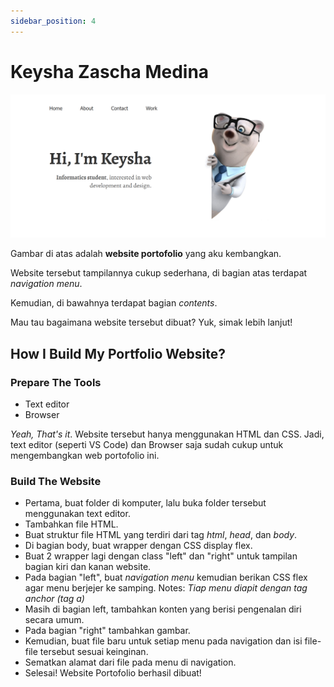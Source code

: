```yaml
---
sidebar_position: 4
---
```


# Keysha Zascha Medina

![Web Keysha](./img/keysha/web_keysha.png)

Gambar di atas adalah **website portofolio** yang aku kembangkan.

Website tersebut tampilannya cukup sederhana, di bagian atas terdapat _navigation menu_. 

Kemudian, di bawahnya terdapat bagian _contents_.

Mau tau bagaimana website tersebut dibuat? Yuk, simak lebih lanjut!

## How I Build My Portfolio Website?

### Prepare The Tools

- Text editor
- Browser

_Yeah, That's it_. Website tersebut hanya menggunakan HTML dan CSS. Jadi, text editor (seperti VS Code) dan Browser saja sudah cukup untuk mengembangkan web portofolio ini.

### Build The Website

- Pertama, buat folder di komputer, lalu buka folder tersebut menggunakan text editor.
- Tambahkan file HTML.
- Buat struktur file HTML yang terdiri dari tag _html_, _head_, dan _body_.
- Di bagian body, buat wrapper dengan CSS display flex.
- Buat 2 wrapper lagi dengan class "left" dan "right" untuk tampilan bagian kiri dan kanan website.
- Pada bagian "left", buat _navigation menu_ kemudian berikan CSS flex agar menu berjejer ke samping. Notes: _Tiap menu diapit dengan tag anchor (tag a)_
- Masih di bagian left, tambahkan konten yang berisi pengenalan diri secara umum.
- Pada bagian "right" tambahkan gambar.
- Kemudian, buat file baru untuk setiap menu pada navigation dan isi file-file tersebut sesuai keinginan.
- Sematkan alamat dari file pada menu di navigation.
- Selesai! Website Portofolio berhasil dibuat!
